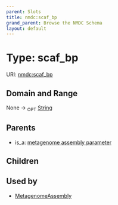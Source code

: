 ```yaml
---
parent: Slots
title: nmdc:scaf_bp
grand_parent: Browse the NMDC Schema
layout: default
---
```


# Type: scaf_bp




URI: [nmdc:scaf_bp](https://microbiomedata/meta/scaf_bp)

## Domain and Range

None ->  <sub>OPT</sub> [String](types/String.md)

## Parents

 *  is_a: [metagenome assembly parameter](metagenome_assembly_parameter.md)

## Children


## Used by

 * [MetagenomeAssembly](MetagenomeAssembly.md)
